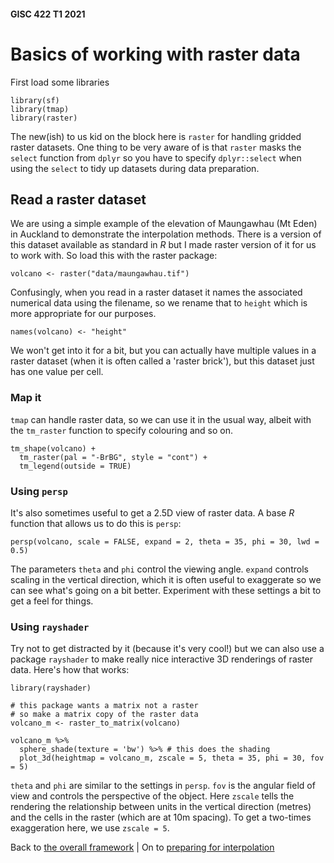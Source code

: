 #### GISC 422 T1 2021
# Basics of working with raster data
First load some libraries

```{r}
library(sf)
library(tmap)
library(raster)
```
The new(ish) to us kid on the block here is `raster` for handling gridded raster datasets. One thing to be very aware of is that `raster` masks the `select` function from `dplyr` so you have to specify `dplyr::select` when using the `select` to tidy up datasets during data preparation.

## Read a raster dataset
We are using a simple example of the elevation of Maungawhau (Mt Eden) in Auckland to demonstrate the interpolation methods. There is a version of this dataset available as standard in *R* but I made raster version of it for us to work with. So load this with the raster package:

```{r}
volcano <- raster("data/maungawhau.tif")
```

Confusingly, when you read in a raster dataset it names the associated numerical data using the filename, so we rename that to `height` which is more appropriate for our purposes.

```{r}
names(volcano) <- "height"
```

We won't get into it for a bit, but you can actually have multiple values in a raster dataset (when it is often called a 'raster brick'), but this dataset just has one value per cell.

### Map it
`tmap` can handle raster data, so we can use it in the usual way, albeit with the `tm_raster` function to specify colouring and so on.

```{r}
tm_shape(volcano) + 
  tm_raster(pal = "-BrBG", style = "cont") +
  tm_legend(outside = TRUE)
```

### Using `persp`
It's also sometimes useful to get a 2.5D view of raster data. A base *R* function that allows us to do this is `persp`:

```{r}
persp(volcano, scale = FALSE, expand = 2, theta = 35, phi = 30, lwd = 0.5)
```

The parameters `theta` and `phi` control the viewing angle. `expand` controls scaling in the vertical direction, which it is often useful to exaggerate so we can see what's going on a bit better. Experiment with these settings a bit to get a feel for things.

### Using `rayshader`
Try not to get distracted by it (because it's very cool!) but we can also use a package `rayshader` to make really nice interactive 3D renderings of raster data. Here's how that works:

```{r}
library(rayshader)

# this package wants a matrix not a raster
# so make a matrix copy of the raster data
volcano_m <- raster_to_matrix(volcano)

volcano_m %>%
  sphere_shade(texture = 'bw') %>% # this does the shading
  plot_3d(heightmap = volcano_m, zscale = 5, theta = 35, phi = 30, fov = 5)
```

`theta` and `phi` are similar to the settings in `persp`. `fov` is the angular field of view and controls the perspective of the object. Here `zscale` tells the rendering the relationship between units in the vertical direction (metres) and the cells in the raster (which are at 10m spacing). To get a two-times exaggeration here, we use `zscale = 5`.

Back to [the overall framework](01-overview-of-the-approach.md) | On to [preparing for interpolation](03-preparing-for-interpolation.md)